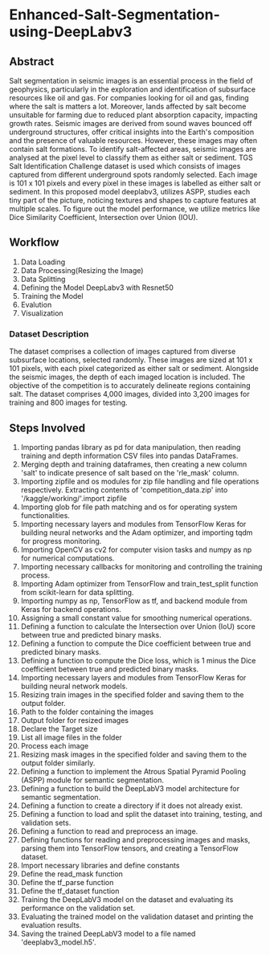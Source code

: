 # Enhanced-Salt-Segmentation-using-DeepLabv3
## Abstract
Salt segmentation in seismic images is an essential process in the field of geophysics, particularly in the exploration and identification of subsurface resources like oil and gas. For companies looking for oil and gas, finding where the salt is matters a lot. Moreover, lands affected by salt become unsuitable for farming due to reduced plant absorption capacity, impacting growth rates. Seismic images are derived from sound waves bounced off underground structures, offer critical insights into the Earth's composition and the presence of valuable resources. However, these images may often contain salt formations. To identify salt-affected areas, seismic images are analysed at the pixel level to classify them as either salt or sediment. TGS Salt Identification Challenge dataset is used which consists of images captured from different underground spots randomly selected. Each image is 101 x 101 pixels and every pixel in these images is labelled as either salt or sediment. In this proposed model deeplabv3, utilizes ASPP, studies each tiny part of the picture, noticing textures and shapes to capture features at multiple scales. To figure out the model performance, we utilize metrics like Dice Similarity Coefficient, Intersection over Union (IOU).

## Workflow
1. Data Loading
2. Data Processing(Resizing the Image)
3. Data Splitting
4. Defining the Model DeepLabv3 with Resnet50
5. Training the Model
6. Evalution
7. Visualization

### Dataset Description
The dataset comprises a collection of images captured from diverse subsurface locations, selected randomly. These images are sized at 101 x 101 pixels, with each pixel categorized as either salt or sediment. Alongside the seismic images, the depth of each imaged location is included. The objective of the competition is to accurately delineate regions containing salt. The dataset comprises 4,000 images, divided into 3,200 images for training and 800 images for testing.

## Steps Involved
1. Importing pandas library as pd for data manipulation, then reading training and depth information CSV files into pandas DataFrames.
2. Merging depth and training dataframes, then creating a new column 'salt' to indicate presence of salt based on the 'rle_mask' column.
3. Importing zipfile and os modules for zip file handling and file operations respectively. Extracting contents of 'competition_data.zip' into '/kaggle/working/'.import zipfile
4. Importing glob for file path matching and os for operating system functionalities.
5. Importing necessary layers and modules from TensorFlow Keras for building neural networks and the Adam optimizer, and importing tqdm for progress monitoring.
6. Importing OpenCV as cv2 for computer vision tasks and numpy as np for numerical computations.
7. Importing necessary callbacks for monitoring and controlling the training process.
8. Importing Adam optimizer from TensorFlow and train_test_split function from scikit-learn for data splitting.
9. Importing numpy as np, TensorFlow as tf, and backend module from Keras for backend operations.
10. Assigning a small constant value for smoothing numerical operations.
11. Defining a function to calculate the Intersection over Union (IoU) score between true and predicted binary masks.
12. Defining a function to compute the Dice coefficient between true and predicted binary masks.
13. Defining a function to compute the Dice loss, which is 1 minus the Dice coefficient between true and predicted binary masks.
14. Importing necessary layers and modules from TensorFlow Keras for building neural network models.
15. Resizing train images in the specified folder and saving them to the output folder.
16. Path to the folder containing the images
17. Output folder for resized images
18. Declare the Target size
19. List all image files in the folder
20. Process each image
21. Resizing mask images in the specified folder and saving them to the output folder similarly.
22. Defining a function to implement the Atrous Spatial Pyramid Pooling (ASPP) module for semantic segmentation.
23. Defining a function to build the DeepLabV3 model architecture for semantic segmentation.
24. Defining a function to create a directory if it does not already exist.
25. Defining a function to load and split the dataset into training, testing, and validation sets.
26. Defining a function to read and preprocess an image.
27. Defining functions for reading and preprocessing images and masks, parsing them into TensorFlow tensors, and creating a TensorFlow dataset.
28. Import necessary libraries and define constants
29. Define the read_mask function
30. Define the tf_parse function
31. Define the tf_dataset function
32. Training the DeepLabV3 model on the dataset and evaluating its performance on the validation set.
33. Evaluating the trained model on the validation dataset and printing the evaluation results.
34. Saving the trained DeepLabV3 model to a file named 'deeplabv3_model.h5'.

